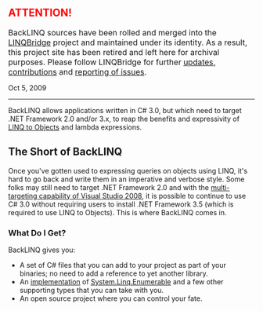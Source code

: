 ## <font color='red'>ATTENTION!</font> ##

<font size='3'>BackLINQ sources have been rolled and merged into the <a href='http://code.google.com/p/linqbridge/'>LINQBridge</a> project and maintained under its identity. As a result, this project site has been retired and left here for archival purposes. Please follow LINQBridge for further <a href='http://code.google.com/p/linqbridge/updates/list'>updates, contributions</a> and <a href='http://code.google.com/p/linqbridge/issues/list'>reporting of issues</a>.</font>

Oct 5, 2009


---


BackLINQ allows applications written in C# 3.0, but which need to target .NET Framework 2.0 and/or 3.x, to reap the benefits and expressivity of [LINQ to Objects](http://msdn.microsoft.com/en-us/library/bb397919.aspx) and lambda expressions.

## The Short of BackLINQ ##

Once you've gotten used to expressing queries on objects using LINQ, it's hard to go back and write them in an imperative and verbose style. Some folks may still need to target .NET Framework 2.0 and with the [multi-targeting capability of Visual Studio 2008](http://msdn.microsoft.com/en-us/library/bb398197.aspx), it is possible to continue to use C# 3.0 without requiring users to install .NET Framework 3.5 (which is required to use LINQ to Objects). This is where BackLINQ comes in.

### What Do I Get? ###

BackLINQ gives you:

  * A set of C# files that you can add to your project as part of your binaries; no need to add a reference to yet another library.
  * An [implementation](http://backlinq.googlecode.com/svn/trunk/src/Enumerable.cs) of [System.Linq.Enumerable](http://msdn.microsoft.com/en-us/library/system.linq.enumerable.aspx) and a few other supporting types that you can take with you.
  * An open source project where you can control your fate.